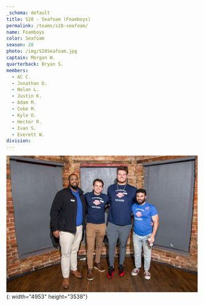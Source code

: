 ```yaml
---
_schema: default
title: S28 - Seafoam (Foamboys)
permalink: /teams/s28-seafoam/
name: Foamboys
color: Seafoam
season: 28
photo: /img/S28Seafoam.jpg
captain: Morgan W.
quarterback: Bryan S.
members:
  - AC C.
  - Jonathan D.
  - Nolan L.
  - Justin K.
  - Adam M.
  - Coke M.
  - Kyle O.
  - Hector R.
  - Ivan S.
  - Everett W.
division:
---
```

![](/img/da2-7066.jpg){: width="4953" height="3538"}